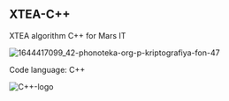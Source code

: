## XTEA-C++
XTEA algorithm C++ for Mars IT

![1644417099_42-phonoteka-org-p-kriptografiya-fon-47](https://user-images.githubusercontent.com/107361187/222804598-7b405d49-d5b7-4f05-984d-61daa39d397a.jpg)

Code language: C++

![C++-logo](https://user-images.githubusercontent.com/107361187/222804629-039fb466-86e0-44a9-9c9a-ea3a1e57c164.png)
